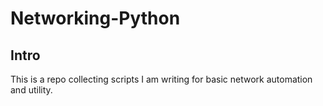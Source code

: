 # Networking-Python

## Intro
This is a repo collecting scripts I am writing for basic network automation and utility.

